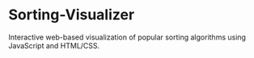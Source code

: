 # Sorting-Visualizer
Interactive web-based visualization of popular sorting algorithms using JavaScript and HTML/CSS.
